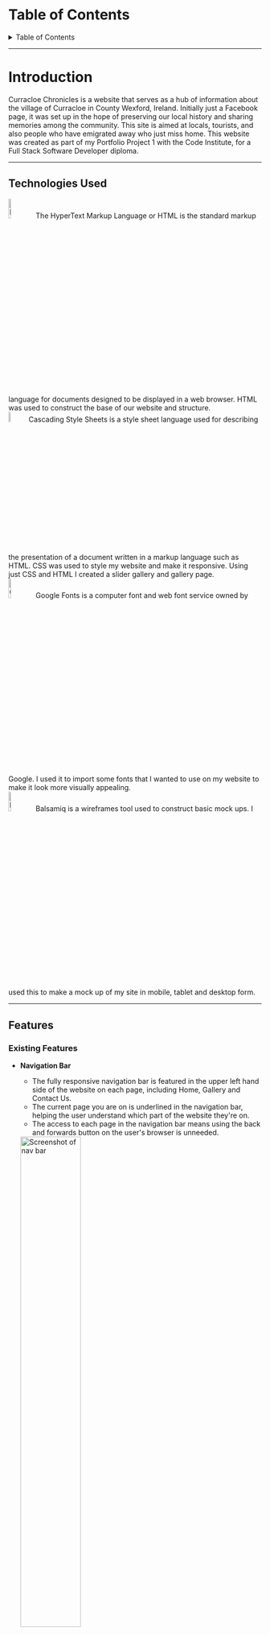 # Table of Contents
<details>
<summary>Table of Contents</summary>

* [Introduction](#introduction)
* [Technologies Used](#technologies-used)
* [Features](#features)
    * [Existing Features](#existing-features)
    * [Future Features](#future-features)
* [Design](#design) 
    * [User Stories](#user-stories)
    * [Wireframe](#wireframe)
    * [Typography](#typography)
    * [Images](#images)
    * [Colour Scheme](#colour-scheme)
* [Testing](#testing)
    * [Validator Testing](#validator-testing)
    * [Bugs](#bugs)  
* [Credits](#credits)  
</details>

<hr>

# Introduction

Curracloe Chronicles is a website that serves as a hub of information about the village of Curracloe in County Wexford, Ireland. Initially just a Facebook page, it was set up in the hope of preserving our local history and sharing memories among the community. This site is aimed at locals, tourists, and also people who have emigrated away who just miss home. This website was created as part of my Portfolio Project 1 with the Code Institute, for a Full Stack Software Developer diploma.

<hr>

## Technologies Used

 <a href="https://en.wikipedia.org/wiki/HTML"><img src="assets/images/html.png" alt="HTML logo" width="10%"></a> 
 The HyperText Markup Language or HTML is the standard markup language for documents designed to be displayed in a web browser. HTML was used to construct the base of our website and structure.
 <br>
 <a href="https://en.wikipedia.org/wiki/CSS"><img src="assets/images/css.png" alt="CSS logo" width="7.2%"></a> 
 Cascading Style Sheets is a style sheet language used for describing the presentation of a document written in a markup language such as HTML. CSS was used to style my website and make it responsive. Using just CSS and HTML I created a slider gallery and gallery page.
 <br>
 <a href="https://fonts.google.com/"><img src="assets/images/google-fonts.png" alt="Google Fonts logo" width="10%"></a>
 Google Fonts is a computer font and web font service owned by Google. I used it to import some fonts that I wanted to use on my website to make it look more visually appealing.
 <br>
 <a href="https://balsamiq.com/"><img src="assets/images/balsamiq.png" alt="Balsamiq logo" width="10%"></a>
 Balsamiq is a wireframes tool used to construct basic mock ups. I used this to make a mock up of my site in mobile, tablet and desktop form.
 <hr>

## Features

### Existing Features
- __Navigation Bar__
    - The fully responsive navigation bar is featured in the upper left hand side of the website on each page, including Home, Gallery and Contact Us.
    - The current page you are on is underlined in the navigation bar, helping the user understand which part of the website they're on.
    - The access to each page in the navigation bar means using the back and forwards button on the user's browser is unneeded. 

    <img src="assets/images/nav-bar.png" alt="Screenshot of nav bar" width="50%">

    - The nav bar is repeated in the footer to make sure navigation is always accessible. 

    <img src="assets/images/bottom-nav.png" alt="Screenshot of bottom nav bar" width="50%">

- __Back to Top Button__
    - In the bottom left-hand corner of the screen there is a 'back-to-top' button. When clicked it will transport the user back to the beginning of the page. This button is static on the page, regardless of how much you scroll so it is always accessible. This was created with just CSS and HTML.

    <img src="assets/images/back-to-top.png" alt="Screenshot of back to top button" width="50%">   
    <br> 

- __Slider__
    - On the home page there is a short gallery slider showcasing a few of the images that can be seen in the main gallery page.
    - This was created using just HTML and CSS as well.

    <br>

    <img src="assets/images/slider.png" alt="Screenshot of slider" width="50%">
    <br>

- __Map__
    - To show where Curracloe is located, I've included an iframe of Google Maps.

    <img src="assets/images/map.png" alt="Screenshot of Google map" width="50%">
    <br>

- __Social media links__
    - In the footer, along with the copyright, I have also included links to social medias.

    <img src="assets/images/socials.png" alt="Screenshot of social media icons" width="50%">    
    


### Future Features

## Design

### Wireframe

 - __Desktop__

 <img src="assets/images/desktop-wireframe.png" width="50%">
 <br>

 - __Tablet__

 <img src="assets/images/tablet-wireframe.png" width="50%">

<br>

- __Mobile__

<img src="assets/images/mobile-wireframe.png" width="50%">


### Typography

### Images

### Colour Scheme

## Testing

### Validator Testing

### Bugs

## Credits
- Instructions on how to add vertical lines between menu items were found [here on Stack Overflow](https://stackoverflow.com/questions/31140935/how-do-i-add-vertical-line-on-my-menu-item-in-html-css).
- Idea for responsive hero image code came from [here] (https://codepen.io/njericooper/pen/NVRQLe).
- I referenced [this](https://coder-coder.com/build-flexbox-website-layout/) to learn how to use flexbox to make a website responsive.
- I referenced [this](https://techmemorise.blogspot.com/2020/05/responsive-image-slider-with-buttons.html) tutorial on how to make a slider with just HTML and CSS. This is featured on the home page.
- Idea for responsive gallery came from [here](https://blog.logrocket.com/how-create-responsive-image-gallery-css-flexbox/).